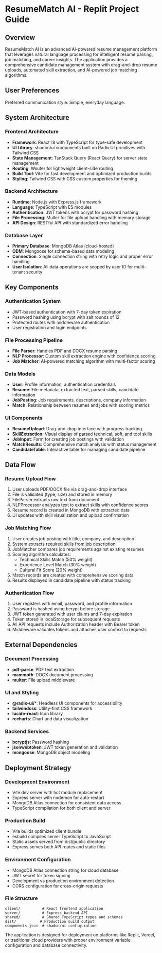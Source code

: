 # ResumeMatch AI - Replit Project Guide

## Overview

ResumeMatch AI is an advanced AI-powered resume management platform that leverages natural language processing for intelligent resume parsing, job matching, and career insights. The application provides a comprehensive candidate management system with drag-and-drop resume uploads, automated skill extraction, and AI-powered job matching algorithms.

## User Preferences

Preferred communication style: Simple, everyday language.

## System Architecture

### Frontend Architecture
- **Framework**: React 18 with TypeScript for type-safe development
- **UI Library**: shadcn/ui components built on Radix UI primitives with Tailwind CSS
- **State Management**: TanStack Query (React Query) for server state management
- **Routing**: Wouter for lightweight client-side routing
- **Build Tool**: Vite for fast development and optimized production builds
- **Styling**: Tailwind CSS with CSS custom properties for theming

### Backend Architecture
- **Runtime**: Node.js with Express.js framework
- **Language**: TypeScript with ES modules
- **Authentication**: JWT tokens with bcrypt for password hashing
- **File Processing**: Multer for file upload handling with memory storage
- **API Design**: RESTful API with standardized error handling

### Database Layer
- **Primary Database**: MongoDB Atlas (cloud-hosted)
- **ODM**: Mongoose for schema-based data modeling
- **Connection**: Single connection string with retry logic and proper error handling
- **User Isolation**: All data operations are scoped by user ID for multi-tenant security

## Key Components

### Authentication System
- JWT-based authentication with 7-day token expiration
- Password hashing using bcrypt with salt rounds of 12
- Protected routes with middleware authentication
- User registration and login endpoints

### File Processing Pipeline
- **File Parser**: Handles PDF and DOCX resume parsing
- **NLP Processor**: Custom skill extraction engine with confidence scoring
- **Job Matcher**: AI-powered matching algorithm with multi-factor scoring

### Data Models
- **User**: Profile information, authentication credentials
- **Resume**: File metadata, extracted text, parsed skills, candidate information
- **JobPosting**: Job requirements, descriptions, company information
- **Match**: Relationship between resumes and jobs with scoring metrics

### UI Components
- **ResumeUpload**: Drag-and-drop interface with progress tracking
- **SkillExtraction**: Visual display of parsed technical, soft, and tool skills
- **JobInput**: Form for creating job postings with validation
- **MatchResults**: Comprehensive match analysis with status management
- **CandidateTable**: Interactive table for managing candidate pipeline

## Data Flow

### Resume Upload Flow
1. User uploads PDF/DOCX file via drag-and-drop interface
2. File is validated (type, size) and stored in memory
3. FileParser extracts raw text from document
4. NLPProcessor analyzes text to extract skills with confidence scores
5. Resume record is created in MongoDB with extracted data
6. UI updates with skill visualization and upload confirmation

### Job Matching Flow
1. User creates job posting with title, company, and description
2. System extracts required skills from job description
3. JobMatcher compares job requirements against existing resumes
4. Scoring algorithm calculates:
   - Technical Skills Match (50% weight)
   - Experience Level Match (30% weight)
   - Cultural Fit Score (20% weight)
5. Match records are created with comprehensive scoring data
6. Results displayed in candidate pipeline with status tracking

### Authentication Flow
1. User registers with email, password, and profile information
2. Password is hashed using bcrypt before storage
3. JWT token generated with user claims and 7-day expiration
4. Token stored in localStorage for subsequent requests
5. All API requests include Authorization header with Bearer token
6. Middleware validates tokens and attaches user context to requests

## External Dependencies

### Document Processing
- **pdf-parse**: PDF text extraction
- **mammoth**: DOCX document processing
- **multer**: File upload middleware

### UI and Styling
- **@radix-ui/***: Headless UI components for accessibility
- **tailwindcss**: Utility-first CSS framework
- **lucide-react**: Icon library
- **recharts**: Chart and data visualization

### Backend Services
- **bcryptjs**: Password hashing
- **jsonwebtoken**: JWT token generation and validation
- **mongoose**: MongoDB object modeling

## Deployment Strategy

### Development Environment
- Vite dev server with hot module replacement
- Express server with nodemon for auto-restart
- MongoDB Atlas connection for consistent data access
- TypeScript compilation for both client and server

### Production Build
- Vite builds optimized client bundle
- esbuild compiles server TypeScript to JavaScript
- Static assets served from dist/public directory
- Express serves both API routes and static files

### Environment Configuration
- MongoDB Atlas connection string for cloud database
- JWT secret for token signing
- Development vs production environment detection
- CORS configuration for cross-origin requests

### File Structure
```
client/          # React frontend application
server/          # Express backend API
shared/          # Shared TypeScript types and schemas
dist/           # Production build output
components.json  # shadcn/ui configuration
```

The application is designed for deployment on platforms like Replit, Vercel, or traditional cloud providers with proper environment variable configuration and database connectivity.